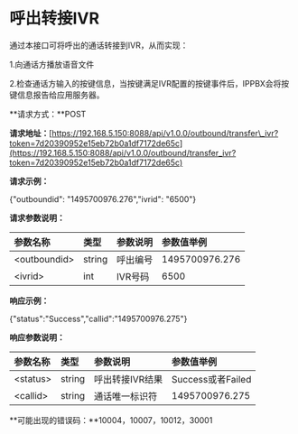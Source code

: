 # 呼出转接IVR

通过本接口可将呼出的通话转接到IVR，从而实现：

1.向通话方播放语音文件

2.检查通话方输入的按键信息，当按键满足IVR配置的按键事件后，IPPBX会将按键信息报告给应用服务器。

**请求方式：**POST

**请求地址：**[https://192.168.5.150:8088/api/v1.0.0/outbound/transfer\_ivr?token=7d20390952e15eb72b0a1df7172de65c](https://192.168.5.150:8088/api/v1.0.0/outbound/transfer_ivr?token=7d20390952e15eb72b0a1df7172de65c)

**请求示例：**

{"outboundid": "1495700976.276","ivrid": "6500"}

**请求参数说明：**

| 参数名称 | 类型 | 参数说明 | 参数值举例 |
| :--- | :--- | :--- | :--- |
| &lt;outboundid&gt; | string | 呼出编号 | 1495700976.276 |
| &lt;ivrid&gt; | int | IVR号码 | 6500 |

**响应示例：**

{"status":"Success","callid":"1495700976.275"}

**响应参数说明：**

| 参数名称 | 类型 | 参数说明 | 参数值举例 |
| :--- | :--- | :--- | :--- |
| &lt;status&gt; | string | 呼出转接IVR结果 | Success或者Failed |
| &lt;callid&gt; | string | 通话唯一标识符 | 1495700976.275 |

**可能出现的错误码：**10004，10007，10012，30001

